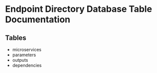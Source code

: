 # Endpoint Directory Database Table Documentation
## Tables
- microservices
- parameters
- outputs
- dependencies